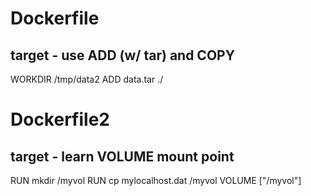 # Dockerfile 
## target - use ADD (w/ tar) and COPY 
WORKDIR /tmp/data2
ADD data.tar  ./

# Dockerfile2
## target - learn VOLUME mount point
RUN mkdir /myvol
RUN cp mylocalhost.dat /myvol
VOLUME ["/myvol"]
